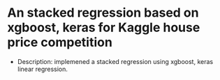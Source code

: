 # An stacked regression based on xgboost, keras for Kaggle house price competition

+ Description: implemened a stacked regression using xgboost, keras linear regression.


